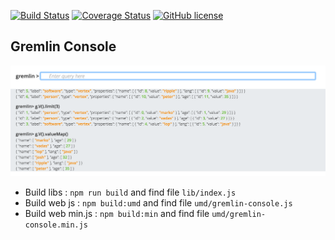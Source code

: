 [![Build Status](https://travis-ci.org/PommeVerte/gremlin-console-js.svg?branch=master)](https://travis-ci.org/PommeVerte/gremlin-console-js) [![Coverage Status](https://coveralls.io/repos/github/PommeVerte/gremlin-console-js/badge.svg?branch=master)](https://coveralls.io/github/PommeVerte/gremlin-console-js?branch=master) [![GitHub license](https://img.shields.io/badge/license-Apache%202-blue.svg)](https://raw.githubusercontent.com/PommeVerte/gremlin-console-js/master/LICENSE.txt)

## Gremlin Console

![App Screenshot](https://github.com/PommeVerte/gremlin-console-js/blob/master/docs/screenshot.png)

- Build libs : `npm run build` and find file `lib/index.js`
- Build web js : `npm build:umd` and find file `umd/gremlin-console.js`
- Build web min.js : `npm build:min` and find file `umd/gremlin-console.min.js`
